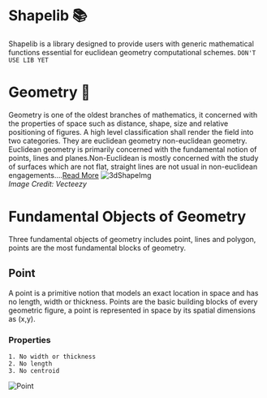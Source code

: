 # Shapelib :books:
Shapelib is a library designed to provide users with generic mathematical functions 
essential for euclidean geometry computational schemes.
```DON'T USE LIB YET```
# Geometry :triangular_ruler:

Geometry is one of the oldest branches of mathematics, it concerned with the properties of space such as 
distance, shape, size and relative positioning of figures. A high level classification shall render the field
into two categories. They are euclidean geometry non-euclidean geometry. Euclidean geometry is primarily concerned
with the fundamental notion of points, lines and planes.Non-Euclidean is mostly concerned with the study of surfaces
which are not flat, straight lines are not usual in non-euclidean engagements....[Read More](https://en.wikipedia.org/wiki/Geometry)
![3dShapeImg](https://static.vecteezy.com/system/resources/previews/005/095/834/original/math-picture-set-of-geometry-shapes-3d-icon-illustration-outline-vector.jpg)  
_Image Credit: Vecteezy_

# Fundamental Objects of Geometry
Three fundamental objects of geometry includes point, lines and polygon, points are the most fundamental 
blocks of geometry.
## Point 
A point is a primitive notion that models an exact location in space and has no length, width or thickness.
Points are the basic building blocks of every geometric figure, a point is represented in space by its spatial 
dimensions as (x,y).
### Properties
```
1. No width or thickness 
2. No length
3. No centroid
```
![Point](https://encrypted-tbn0.gstatic.com/images?q=tbn:ANd9GcRegNSRT5ckAhKaTJBYBkUgNNAe2Ojex4xAdF4VfpXGjTv3q4rKDsu93Oo1_DZq1djhGqo&usqp=CAU)

